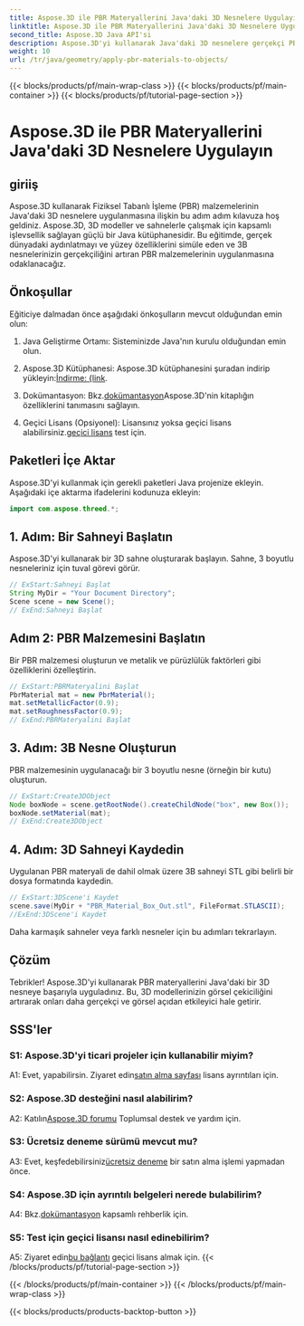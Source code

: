 ```yaml
---
title: Aspose.3D ile PBR Materyallerini Java'daki 3D Nesnelere Uygulayın
linktitle: Aspose.3D ile PBR Materyallerini Java'daki 3D Nesnelere Uygulayın
second_title: Aspose.3D Java API'si
description: Aspose.3D'yi kullanarak Java'daki 3D nesnelere gerçekçi PBR malzemeleri uygulamayı öğrenin. Fiziksel Tabanlı İşleme ile görsel kaliteyi artırın.
weight: 10
url: /tr/java/geometry/apply-pbr-materials-to-objects/
---
```


{{< blocks/products/pf/main-wrap-class >}}
{{< blocks/products/pf/main-container >}}
{{< blocks/products/pf/tutorial-page-section >}}

# Aspose.3D ile PBR Materyallerini Java'daki 3D Nesnelere Uygulayın

## giriiş

Aspose.3D kullanarak Fiziksel Tabanlı İşleme (PBR) malzemelerinin Java'daki 3D nesnelere uygulanmasına ilişkin bu adım adım kılavuza hoş geldiniz. Aspose.3D, 3D modeller ve sahnelerle çalışmak için kapsamlı işlevsellik sağlayan güçlü bir Java kütüphanesidir. Bu eğitimde, gerçek dünyadaki aydınlatmayı ve yüzey özelliklerini simüle eden ve 3B nesnelerinizin gerçekçiliğini artıran PBR malzemelerinin uygulanmasına odaklanacağız.

## Önkoşullar

Eğiticiye dalmadan önce aşağıdaki önkoşulların mevcut olduğundan emin olun:

1. Java Geliştirme Ortamı: Sisteminizde Java'nın kurulu olduğundan emin olun.

2.  Aspose.3D Kütüphanesi: Aspose.3D kütüphanesini şuradan indirip yükleyin:[İndirme: {link](https://releases.aspose.com/3d/java/).

3.  Dokümantasyon: Bkz.[dokümantasyon](https://reference.aspose.com/3d/java/)Aspose.3D'nin kitaplığın özelliklerini tanımasını sağlayın.

4.  Geçici Lisans (Opsiyonel): Lisansınız yoksa geçici lisans alabilirsiniz.[geçici lisans](https://purchase.aspose.com/temporary-license/) test için.

## Paketleri İçe Aktar

Aspose.3D'yi kullanmak için gerekli paketleri Java projenize ekleyin. Aşağıdaki içe aktarma ifadelerini kodunuza ekleyin:

```java
import com.aspose.threed.*;
```

## 1. Adım: Bir Sahneyi Başlatın

Aspose.3D'yi kullanarak bir 3D sahne oluşturarak başlayın. Sahne, 3 boyutlu nesneleriniz için tuval görevi görür.

```java
// ExStart:Sahneyi Başlat
String MyDir = "Your Document Directory";
Scene scene = new Scene();
// ExEnd:Sahneyi Başlat
```

## Adım 2: PBR Malzemesini Başlatın

Bir PBR malzemesi oluşturun ve metalik ve pürüzlülük faktörleri gibi özelliklerini özelleştirin.

```java
// ExStart:PBRMateryalini Başlat
PbrMaterial mat = new PbrMaterial();
mat.setMetallicFactor(0.9);
mat.setRoughnessFactor(0.9);
// ExEnd:PBRMateryalini Başlat
```

## 3. Adım: 3B Nesne Oluşturun

PBR malzemesinin uygulanacağı bir 3 boyutlu nesne (örneğin bir kutu) oluşturun.

```java
// ExStart:Create3DObject
Node boxNode = scene.getRootNode().createChildNode("box", new Box());
boxNode.setMaterial(mat);
// ExEnd:Create3DObject
```

## 4. Adım: 3D Sahneyi Kaydedin

Uygulanan PBR materyali de dahil olmak üzere 3B sahneyi STL gibi belirli bir dosya formatında kaydedin.

```java
// ExStart:3DScene'i Kaydet
scene.save(MyDir + "PBR_Material_Box_Out.stl", FileFormat.STLASCII);
//ExEnd:3DScene'i Kaydet
```

Daha karmaşık sahneler veya farklı nesneler için bu adımları tekrarlayın.

## Çözüm

Tebrikler! Aspose.3D'yi kullanarak PBR materyallerini Java'daki bir 3D nesneye başarıyla uyguladınız. Bu, 3D modellerinizin görsel çekiciliğini artırarak onları daha gerçekçi ve görsel açıdan etkileyici hale getirir.

## SSS'ler

### S1: Aspose.3D'yi ticari projeler için kullanabilir miyim?

 A1: Evet, yapabilirsin. Ziyaret edin[satın alma sayfası](https://purchase.aspose.com/buy) lisans ayrıntıları için.

### S2: Aspose.3D desteğini nasıl alabilirim?

 A2: Katılın[Aspose.3D forumu](https://forum.aspose.com/c/3d/18) Toplumsal destek ve yardım için.

### S3: Ücretsiz deneme sürümü mevcut mu?

 A3: Evet, keşfedebilirsiniz[ücretsiz deneme](https://releases.aspose.com/) bir satın alma işlemi yapmadan önce.

### S4: Aspose.3D için ayrıntılı belgeleri nerede bulabilirim?

 A4: Bkz.[dokümantasyon](https://reference.aspose.com/3d/java/) kapsamlı rehberlik için.

### S5: Test için geçici lisansı nasıl edinebilirim?

 A5: Ziyaret edin[bu bağlantı](https://purchase.aspose.com/temporary-license/) geçici lisans almak için.
{{< /blocks/products/pf/tutorial-page-section >}}

{{< /blocks/products/pf/main-container >}}
{{< /blocks/products/pf/main-wrap-class >}}

{{< blocks/products/products-backtop-button >}}

